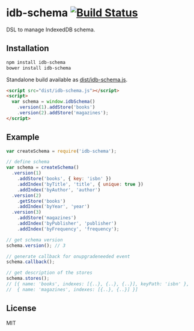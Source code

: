 # idb-schema [![Build Status](https://travis-ci.org/treojs/idb-schema.png?branch=master)](https://travis-ci.org/treojs/idb-schema)

DSL to manage IndexedDB schema.

## Installation

```bash
npm install idb-schema
bower install idb-schema
```

Standalone build available as [dist/idb-schema.js](/dist/idb-schema.js).

```html
<script src="dist/idb-schema.js"></script>
<script>
  var schema = window.idbSchema()
    .version(1).addStore('books')
    .version(2).addStore('magazines');
</script>
```

## Example

```js
var createSchema = require('idb-schema');

// define schema
var schema = createSchema()
  .version(1)
    .addStore('books', { key: 'isbn' })
    .addIndex('byTitle', 'title', { unique: true })
    .addIndex('byAuthor', 'author')
  .version(2)
    .getStore('books')
    .addIndex('byYear', 'year')
  .version(3)
    .addStore('magazines')
    .addIndex('byPublisher', 'publisher')
    .addIndex('byFrequency', 'frequency');

// get schema version
schema.version(); // 3

// generate callback for onupgradeneeded event
schema.callback();

// get description of the stores
schema.stores();
// [{ name: 'books', indexes: [{..}, {..}, {..}], keyPath: 'isbn' },
//  { name: 'magazines', indexes: [{..}, {..}] }]
```

## License

MIT
